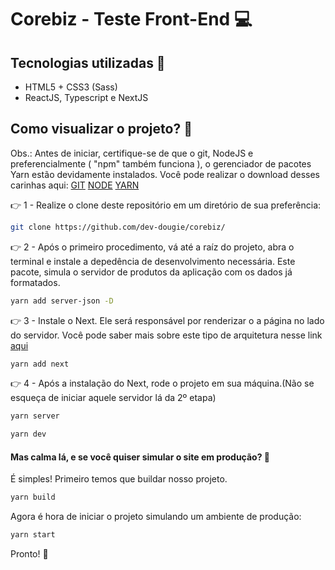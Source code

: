 # Corebiz - Teste Front-End 💻

## Tecnologias utilizadas 🔧

<ul>
  <li>HTML5 + CSS3 (Sass)</li> 
  <li>ReactJS, Typescript e NextJS</li>
</ul>


## Como visualizar o projeto? 👀

Obs.: Antes de iniciar, certifique-se de que o git, NodeJS e preferencialmente ( "npm" também funciona ), o gerenciador de pacotes Yarn estão devidamente instalados.
Você pode realizar o download desses carinhas aqui: [GIT](https://git-scm.com/) [NODE](https://nodejs.org/en/) [YARN](https://yarnpkg.com/cli/install)

👉 1 - Realize o clone deste repositório em um diretório de sua preferência:

```bash
git clone https://github.com/dev-dougie/corebiz/
```
👉 2 - Após o primeiro procedimento, vá até a raíz do projeto, abra o terminal e instale a depedência de desenvolvimento necessária. 
Este pacote, simula o servidor de produtos da aplicação com os dados já formatados.

```bash
yarn add server-json -D
```
👉 3 - Instale o Next. Ele será responsável por renderizar o a página no lado do servidor. Você pode saber mais sobre este tipo de arquitetura nesse link [aqui](https://medium.com/techbloghotmart/o-que-%C3%A9-server-side-rendering-e-como-usar-na-pr%C3%A1tica-a840d76a6dca)
```bash
yarn add next
```
👉 4 - Após a instalação do Next, rode o projeto em sua máquina.(Não se esqueça de iniciar aquele servidor lá da 2º etapa)
```bash
yarn server
```
```bash
yarn dev
```

<h4>Mas calma lá, e se você quiser simular o site em produção? 🤔</h4>

É simples! Primeiro temos que buildar nosso projeto. 
```bash
yarn build
```
Agora é hora de iniciar o projeto simulando um ambiente de produção:
```bash
yarn start
```

Pronto! 🚀
